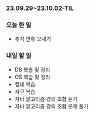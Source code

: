 ### 23.09.29~23.10.02-TIL 
### 오늘 한 일
- 추석 연휴 보내기

### 내일 할 일
- DB 복습 및 정리
- OS 복습 및 정리
- 컴네 복습
- 자구 복습
- 자바 알고리즘 강의 조합 듣기
- 자바 알고리즘 강의 조합 문제 풀기

